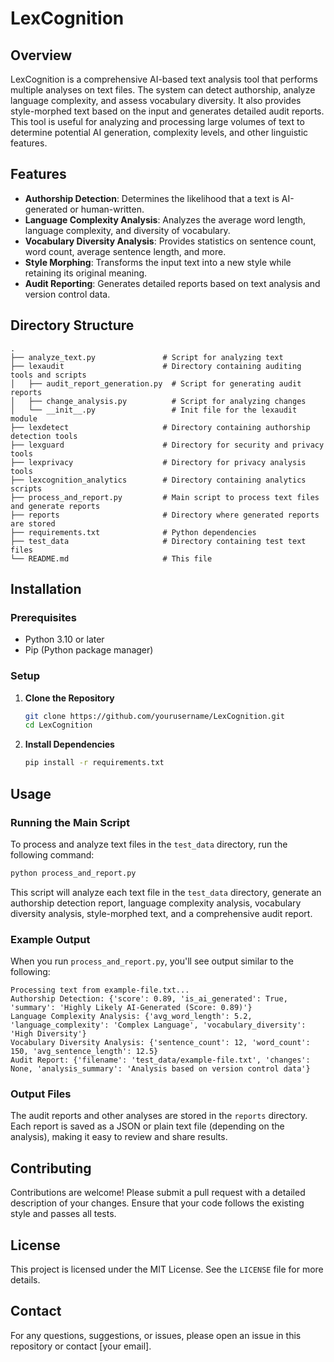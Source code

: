 # LexCognition

## Overview

LexCognition is a comprehensive AI-based text analysis tool that performs multiple analyses on text files. The system can detect authorship, analyze language complexity, and assess vocabulary diversity. It also provides style-morphed text based on the input and generates detailed audit reports. This tool is useful for analyzing and processing large volumes of text to determine potential AI generation, complexity levels, and other linguistic features.

## Features

- **Authorship Detection**: Determines the likelihood that a text is AI-generated or human-written.
- **Language Complexity Analysis**: Analyzes the average word length, language complexity, and diversity of vocabulary.
- **Vocabulary Diversity Analysis**: Provides statistics on sentence count, word count, average sentence length, and more.
- **Style Morphing**: Transforms the input text into a new style while retaining its original meaning.
- **Audit Reporting**: Generates detailed reports based on text analysis and version control data.

## Directory Structure

```plaintext
.
├── analyze_text.py               # Script for analyzing text
├── lexaudit                      # Directory containing auditing tools and scripts
│   ├── audit_report_generation.py  # Script for generating audit reports
│   ├── change_analysis.py          # Script for analyzing changes
│   └── __init__.py                 # Init file for the lexaudit module
├── lexdetect                     # Directory containing authorship detection tools
├── lexguard                      # Directory for security and privacy tools
├── lexprivacy                    # Directory for privacy analysis tools
├── lexcognition_analytics        # Directory containing analytics scripts
├── process_and_report.py         # Main script to process text files and generate reports
├── reports                       # Directory where generated reports are stored
├── requirements.txt              # Python dependencies
├── test_data                     # Directory containing test text files
└── README.md                     # This file
```

## Installation

### Prerequisites

- Python 3.10 or later
- Pip (Python package manager)

### Setup

1. **Clone the Repository**
   ```bash
   git clone https://github.com/yourusername/LexCognition.git
   cd LexCognition
   ```

2. **Install Dependencies**
   ```bash
   pip install -r requirements.txt
   ```

## Usage

### Running the Main Script

To process and analyze text files in the `test_data` directory, run the following command:

```bash
python process_and_report.py
```

This script will analyze each text file in the `test_data` directory, generate an authorship detection report, language complexity analysis, vocabulary diversity analysis, style-morphed text, and a comprehensive audit report.

### Example Output

When you run `process_and_report.py`, you'll see output similar to the following:

```plaintext
Processing text from example-file.txt...
Authorship Detection: {'score': 0.89, 'is_ai_generated': True, 'summary': 'Highly Likely AI-Generated (Score: 0.89)'}
Language Complexity Analysis: {'avg_word_length': 5.2, 'language_complexity': 'Complex Language', 'vocabulary_diversity': 'High Diversity'}
Vocabulary Diversity Analysis: {'sentence_count': 12, 'word_count': 150, 'avg_sentence_length': 12.5}
Audit Report: {'filename': 'test_data/example-file.txt', 'changes': None, 'analysis_summary': 'Analysis based on version control data'}
```

### Output Files

The audit reports and other analyses are stored in the `reports` directory. Each report is saved as a JSON or plain text file (depending on the analysis), making it easy to review and share results.

## Contributing

Contributions are welcome! Please submit a pull request with a detailed description of your changes. Ensure that your code follows the existing style and passes all tests.

## License

This project is licensed under the MIT License. See the `LICENSE` file for more details.

## Contact

For any questions, suggestions, or issues, please open an issue in this repository or contact [your email].
